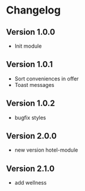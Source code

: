 # Changelog

## Version 1.0.0
- Init module

## Version 1.0.1
- Sort conveniences in offer
- Toast messages

## Version 1.0.2
- bugfix styles

## Version 2.0.0
- new version hotel-module

## Version 2.1.0
- add wellness